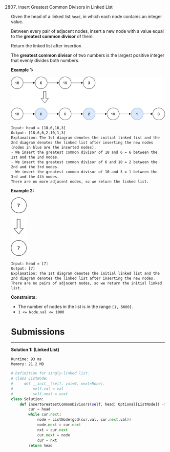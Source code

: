 2807. Insert Greatest Common Divisors in Linked List

Given the head of a linked list `head`, in which each node contains an integer value.

Between every pair of adjacent nodes, insert a new node with a value equal to the **greatest common divisor** of them.

Return the linked list after insertion.

The **greatest common divisor** of two numbers is the largest positive integer that evenly divides both numbers.

 

**Example 1:**

![2807_ex1_copy.png](img/2807_ex1_copy.png)
```
Input: head = [18,6,10,3]
Output: [18,6,6,2,10,1,3]
Explanation: The 1st diagram denotes the initial linked list and the 2nd diagram denotes the linked list after inserting the new nodes (nodes in blue are the inserted nodes).
- We insert the greatest common divisor of 18 and 6 = 6 between the 1st and the 2nd nodes.
- We insert the greatest common divisor of 6 and 10 = 2 between the 2nd and the 3rd nodes.
- We insert the greatest common divisor of 10 and 3 = 1 between the 3rd and the 4th nodes.
There are no more adjacent nodes, so we return the linked list.
```

**Example 2:**

![2807_ex2_copy1.png](img/2807_ex2_copy1.png)
```
Input: head = [7]
Output: [7]
Explanation: The 1st diagram denotes the initial linked list and the 2nd diagram denotes the linked list after inserting the new nodes.
There are no pairs of adjacent nodes, so we return the initial linked list.
```

**Constraints:**

* The number of nodes in the list is in the range `[1, 5000]`.
* `1 <= Node.val <= 1000`

# Submissions
---
**Solution 1: (Linked List)**
```
Runtime: 93 ms
Memory: 21.2 MB
```
```python
# Definition for singly-linked list.
# class ListNode:
#     def __init__(self, val=0, next=None):
#         self.val = val
#         self.next = next
class Solution:
    def insertGreatestCommonDivisors(self, head: Optional[ListNode]) -> Optional[ListNode]:
        cur = head
        while cur.next:
            node = ListNode(gcd(cur.val, cur.next.val))
            node.next = cur.next
            nxt = cur.next
            cur.next = node
            cur = nxt
        return head
```
